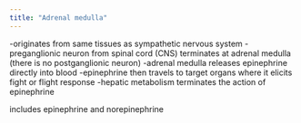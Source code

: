 ```yaml
---
title: "Adrenal medulla"
---
```

-originates from same tissues as sympathetic nervous system
-preganglionic neuron from spinal cord (CNS) terminates at adrenal medulla (there is no postganglionic neuron)
-adrenal medulla releases epinephrine directly into blood
-epinephrine then travels to target organs where it elicits fight or flight response
-hepatic metabolism terminates the action of epinephrine

includes epinephrine and norepinephrine

